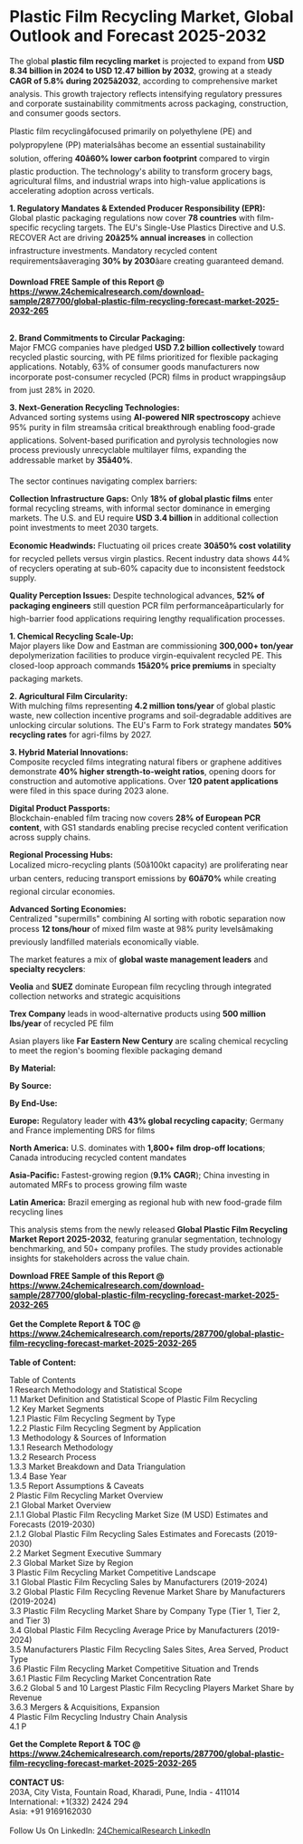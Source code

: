 <h1>Plastic Film Recycling Market, Global Outlook and Forecast 2025-2032</h1><p>The global <strong>plastic film recycling market</strong> is projected to expand from <strong>USD 8.34 billion in 2024 to USD 12.47 billion by 2032</strong>, growing at a steady <strong>CAGR of 5.8% during 2025â2032</strong>, according to comprehensive market analysis. This growth trajectory reflects intensifying regulatory pressures and corporate sustainability commitments across packaging, construction, and consumer goods sectors.</p><p>Plastic film recyclingâfocused primarily on polyethylene (PE) and polypropylene (PP) materialsâhas become an essential sustainability solution, offering <strong>40â60% lower carbon footprint</strong> compared to virgin plastic production. The technology's ability to transform grocery bags, agricultural films, and industrial wraps into high-value applications is accelerating adoption across verticals.</p><p><strong>1. Regulatory Mandates &amp; Extended Producer Responsibility (EPR):</strong><br>
Global plastic packaging regulations now cover <strong>78 countries</strong> with film-specific recycling targets. The EU's Single-Use Plastics Directive and U.S. RECOVER Act are driving <strong>20â25% annual increases</strong> in collection infrastructure investments. Mandatory recycled content requirementsâaveraging <strong>30% by 2030</strong>âare creating guaranteed demand.</p><div><b>Download FREE Sample of this Report @ 
            <a href="https://www.24chemicalresearch.com/download-sample/287700/global-plastic-film-recycling-forecast-market-2025-2032-265">
            https://www.24chemicalresearch.com/download-sample/287700/global-plastic-film-recycling-forecast-market-2025-2032-265</a></b></div><br><p><strong>2. Brand Commitments to Circular Packaging:</strong><br>
Major FMCG companies have pledged <strong>USD 7.2 billion collectively</strong> toward recycled plastic sourcing, with PE films prioritized for flexible packaging applications. Notably, 63% of consumer goods manufacturers now incorporate post-consumer recycled (PCR) films in product wrappingsâup from just 28% in 2020.</p><p><strong>3. Next-Generation Recycling Technologies:</strong><br>
Advanced sorting systems using <strong>AI-powered NIR spectroscopy</strong> achieve 95% purity in film streamsâa critical breakthrough enabling food-grade applications. Solvent-based purification and pyrolysis technologies now process previously unrecyclable multilayer films, expanding the addressable market by <strong>35â40%</strong>.</p><p>The sector continues navigating complex barriers:</p><p><strong>Collection Infrastructure Gaps:</strong> Only <strong>18% of global plastic films</strong> enter formal recycling streams, with informal sector dominance in emerging markets. The U.S. and EU require <strong>USD 3.4 billion</strong> in additional collection point investments to meet 2030 targets.</p><p><strong>Economic Headwinds:</strong> Fluctuating oil prices create <strong>30â50% cost volatility</strong> for recycled pellets versus virgin plastics. Recent industry data shows 44% of recyclers operating at sub-60% capacity due to inconsistent feedstock supply.</p><p><strong>Quality Perception Issues:</strong> Despite technological advances, <strong>52% of packaging engineers</strong> still question PCR film performanceâparticularly for high-barrier food applications requiring lengthy requalification processes.</p><p><strong>1. Chemical Recycling Scale-Up:</strong><br>
Major players like Dow and Eastman are commissioning <strong>300,000+ ton/year</strong> depolymerization facilities to produce virgin-equivalent recycled PE. This closed-loop approach commands <strong>15â20% price premiums</strong> in specialty packaging markets.</p><p><strong>2. Agricultural Film Circularity:</strong><br>
With mulching films representing <strong>4.2 million tons/year</strong> of global plastic waste, new collection incentive programs and soil-degradable additives are unlocking circular solutions. The EU's Farm to Fork strategy mandates <strong>50% recycling rates</strong> for agri-films by 2027.</p><p><strong>3. Hybrid Material Innovations:</strong><br>
Composite recycled films integrating natural fibers or graphene additives demonstrate <strong>40% higher strength-to-weight ratios</strong>, opening doors for construction and automotive applications. Over <strong>120 patent applications</strong> were filed in this space during 2023 alone.</p><p><strong>Digital Product Passports:</strong><br>
	Blockchain-enabled film tracing now covers <strong>28% of European PCR content</strong>, with GS1 standards enabling precise recycled content verification across supply chains.</p><p><strong>Regional Processing Hubs:</strong><br>
	Localized micro-recycling plants (50â100kt capacity) are proliferating near urban centers, reducing transport emissions by <strong>60â70%</strong> while creating regional circular economies.</p><p><strong>Advanced Sorting Economies:</strong><br>
	Centralized "supermills" combining AI sorting with robotic separation now process <strong>12 tons/hour</strong> of mixed film waste at 98% purity levelsâmaking previously landfilled materials economically viable.</p><p>The market features a mix of <strong>global waste management leaders</strong> and <strong>specialty recyclers</strong>:</p><p><strong>Veolia</strong> and <strong>SUEZ</strong> dominate European film recycling through integrated collection networks and strategic acquisitions</p><p><strong>Trex Company</strong> leads in wood-alternative products using <strong>500 million lbs/year</strong> of recycled PE film</p><p>Asian players like <strong>Far Eastern New Century</strong> are scaling chemical recycling to meet the region's booming flexible packaging demand</p><p><strong>By Material:</strong></p><p><strong>By Source:</strong></p><p><strong>By End-Use:</strong></p><p><strong>Europe:</strong> Regulatory leader with <strong>43% global recycling capacity</strong>; Germany and France implementing DRS for films</p><p><strong>North America:</strong> U.S. dominates with <strong>1,800+ film drop-off locations</strong>; Canada introducing recycled content mandates</p><p><strong>Asia-Pacific:</strong> Fastest-growing region (<strong>9.1% CAGR</strong>); China investing in automated MRFs to process growing film waste</p><p><strong>Latin America:</strong> Brazil emerging as regional hub with new food-grade film recycling lines</p><p>This analysis stems from the newly released <strong>Global Plastic Film Recycling Market Report 2025-2032</strong>, featuring granular segmentation, technology benchmarking, and 50+ company profiles. The study provides actionable insights for stakeholders across the value chain.</p><div><b>Download FREE Sample of this Report @ 
            <a href="https://www.24chemicalresearch.com/download-sample/287700/global-plastic-film-recycling-forecast-market-2025-2032-265">
            https://www.24chemicalresearch.com/download-sample/287700/global-plastic-film-recycling-forecast-market-2025-2032-265</a></b></div><br><div><b>Get the Complete Report & TOC @ 
            <a href="https://www.24chemicalresearch.com/reports/287700/global-plastic-film-recycling-forecast-market-2025-2032-265">
            https://www.24chemicalresearch.com/reports/287700/global-plastic-film-recycling-forecast-market-2025-2032-265</a></b></div><br>
            <b>Table of Content:</b><p>Table of Contents<br />
1 Research Methodology and Statistical Scope<br />
1.1 Market Definition and Statistical Scope of Plastic Film Recycling<br />
1.2 Key Market Segments<br />
1.2.1 Plastic Film Recycling Segment by Type<br />
1.2.2 Plastic Film Recycling Segment by Application<br />
1.3 Methodology & Sources of Information<br />
1.3.1 Research Methodology<br />
1.3.2 Research Process<br />
1.3.3 Market Breakdown and Data Triangulation<br />
1.3.4 Base Year<br />
1.3.5 Report Assumptions & Caveats<br />
2 Plastic Film Recycling Market Overview<br />
2.1 Global Market Overview<br />
2.1.1 Global Plastic Film Recycling Market Size (M USD) Estimates and Forecasts (2019-2030)<br />
2.1.2 Global Plastic Film Recycling Sales Estimates and Forecasts (2019-2030)<br />
2.2 Market Segment Executive Summary<br />
2.3 Global Market Size by Region<br />
3 Plastic Film Recycling Market Competitive Landscape<br />
3.1 Global Plastic Film Recycling Sales by Manufacturers (2019-2024)<br />
3.2 Global Plastic Film Recycling Revenue Market Share by Manufacturers (2019-2024)<br />
3.3 Plastic Film Recycling Market Share by Company Type (Tier 1, Tier 2, and Tier 3)<br />
3.4 Global Plastic Film Recycling Average Price by Manufacturers (2019-2024)<br />
3.5 Manufacturers Plastic Film Recycling Sales Sites, Area Served, Product Type<br />
3.6 Plastic Film Recycling Market Competitive Situation and Trends<br />
3.6.1 Plastic Film Recycling Market Concentration Rate<br />
3.6.2 Global 5 and 10 Largest Plastic Film Recycling Players Market Share by Revenue<br />
3.6.3 Mergers & Acquisitions, Expansion<br />
4 Plastic Film Recycling Industry Chain Analysis<br />
4.1 P</p><div><b>Get the Complete Report & TOC @ 
            <a href="https://www.24chemicalresearch.com/reports/287700/global-plastic-film-recycling-forecast-market-2025-2032-265">
            https://www.24chemicalresearch.com/reports/287700/global-plastic-film-recycling-forecast-market-2025-2032-265</a></b></div><br><b>CONTACT US:</b><br>
            203A, City Vista, Fountain Road, Kharadi, Pune, India - 411014<br>
            International: +1(332) 2424 294<br>
            Asia: +91 9169162030 <br><br>
            Follow Us On LinkedIn: <a href="https://www.linkedin.com/company/24chemicalresearch/">24ChemicalResearch LinkedIn</a>